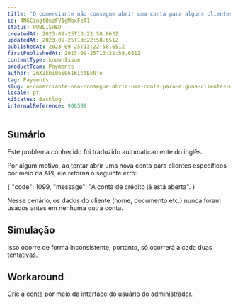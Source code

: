 ```yaml
---
title: 'O comerciante não consegue abrir uma conta para alguns clientes na API de crédito ao cliente'
id: 4NGCingtQxzFV1gMbxFzT1
status: PUBLISHED
createdAt: 2023-09-25T13:22:58.063Z
updatedAt: 2023-09-25T13:22:58.651Z
publishedAt: 2023-09-25T13:22:58.651Z
firstPublishedAt: 2023-09-25T13:22:58.651Z
contentType: knownIssue
productTeam: Payments
author: 2mXZkbi0oi061KicTExNjo
tag: Payments
slug: o-comerciante-nao-consegue-abrir-uma-conta-para-alguns-clientes-na-api-de-credito-ao-cliente
locale: pt
kiStatus: Backlog
internalReference: 906509
---
```


## Sumário

<div class="alert alert-info">
  <p>Este problema conhecido foi traduzido automaticamente do inglês.</p>
</div>


Por algum motivo, ao tentar abrir uma nova conta para clientes específicos por meio da API, ele retorna o seguinte erro:

{
"code": 1099,
"message": "A conta de crédito já está aberta".
}


Nesse cenário, os dados do cliente (nome, documento etc.) nunca foram usados antes em nenhuma outra conta.

## Simulação


Isso ocorre de forma inconsistente, portanto, só ocorrerá a cada duas tentativas.



## Workaround


Crie a conta por meio da interface do usuário do administrador.





